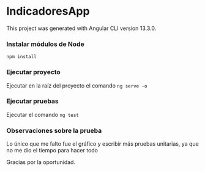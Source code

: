 # IndicadoresApp

This project was generated with Angular CLI version 13.3.0.


### Instalar módulos de Node

`npm install`

### Ejecutar proyecto

Ejecutar en la raíz del proyecto el comando `ng serve -o`

### Ejecutar pruebas

Ejecutar el comando `ng test`

### Observaciones sobre la prueba

Lo único que me falto fue el gráfico y escribir más pruebas unitarias, ya que no me dio el tiempo para hacer todo

Gracias por la oportunidad.
